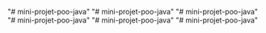 "# mini-projet-poo-java" 
"# mini-projet-poo-java" 
"# mini-projet-poo-java" 
"# mini-projet-poo-java" 
"# mini-projet-poo-java" 
"# mini-projet-poo-java" 
